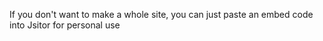 If you don't want to make a whole site, you can just paste an embed code into Jsitor for personal use
